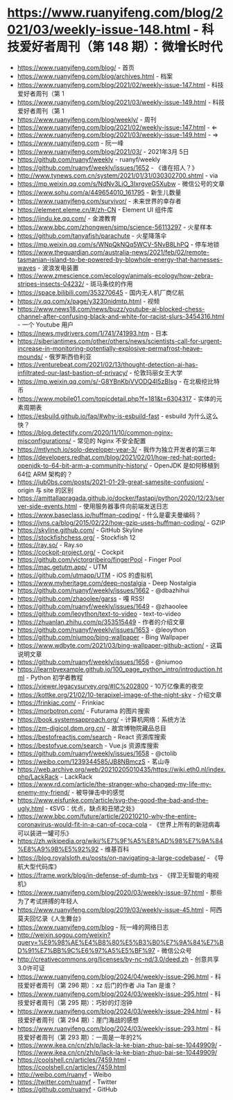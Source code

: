 # https://www.ruanyifeng.com/blog/2021/03/weekly-issue-148.html - 科技爱好者周刊（第 148 期）：微增长时代

- https://www.ruanyifeng.com/blog/ - 首页
- https://www.ruanyifeng.com/blog/archives.html - 档案
- https://www.ruanyifeng.com/blog/2021/02/weekly-issue-147.html - 科技爱好者周刊（第 1
- https://www.ruanyifeng.com/blog/2021/03/weekly-issue-149.html - 科技爱好者周刊（第 1
- https://www.ruanyifeng.com/blog/weekly/ - 周刊
- https://www.ruanyifeng.com/blog/2021/02/weekly-issue-147.html - ⇐
- https://www.ruanyifeng.com/blog/2021/03/weekly-issue-149.html - ⇒
- https://www.ruanyifeng.com - 阮一峰
- https://www.ruanyifeng.com/blog/2021/03/ - 2021年3月 5日
- https://github.com/ruanyf/weekly - ruanyf/weekly
- https://github.com/ruanyf/weekly/issues/1652 - 《谁在招人？》
- http://www.tynews.com.cn/system/2021/01/31/030302700.shtml - via
- https://mp.weixin.qq.com/s/NdNv3LiO_3IxrgyeG5Xubw - 微信公号的文章
- https://www.sohu.com/a/449654010_161795 - 新生儿数量
- https://www.ruanyifeng.com/survivor/ - 未来世界的幸存者
- https://element.eleme.cn/#/zh-CN - Element UI 组件库
- https://jindu.ke.qq.com/ - 金渡教育
- https://www.bbc.com/zhongwen/simp/science-56113297 - 火星样本
- https://github.com/tanyafish/parachute - 火星降落伞
- https://mp.weixin.qq.com/s/WNpQkNQq5WCV-5NvB8LhPQ - 停车地锁
- https://www.theguardian.com/australia-news/2021/feb/02/remote-tasmanian-island-to-be-powered-by-blowhole-energy-that-harnesses-waves - 波浪发电装置
- https://www.zmescience.com/ecology/animals-ecology/how-zebra-stripes-insects-04232/ - 斑马条纹的作用
- https://space.bilibili.com/353270645 - 国内无人机厂商亿航
- https://v.qq.com/x/page/y3230nidmtp.html - 视频
- https://www.news18.com/news/buzz/youtube-ai-blocked-chess-channel-after-confusing-black-and-white-for-racist-slurs-3454316.html - 一个 Youtube 用户
- https://news.mydrivers.com/1/741/741993.htm - 日本
- https://siberiantimes.com/other/others/news/scientists-call-for-urgent-increase-in-monitoring-potentially-explosive-permafrost-heave-mounds/ - 俄罗斯西伯利亚
- https://venturebeat.com/2021/02/13/thought-detection-ai-has-infiltrated-our-last-bastion-of-privacy/ - 伦敦玛丽女王大学
- https://mp.weixin.qq.com/s/-G8YBnKbiVVODQ4I5zBIsg - 在北极挖比特币
- https://www.mobile01.com/topicdetail.php?f=181&t=6304317 - 实体的元素周期表
- https://esbuild.github.io/faq/#why-is-esbuild-fast - esbuild 为什么这么快？
- https://blog.detectify.com/2020/11/10/common-nginx-misconfigurations/ - 常见的 Nginx 不安全配置
- https://mtlynch.io/solo-developer-year-3/ - 我作为独立开发者的第三年
- https://developers.redhat.com/blog/2021/02/01/how-red-hat-ported-openjdk-to-64-bit-arm-a-community-history/ - OpenJDK 是如何移植到64位 ARM 架构的？
- https://jub0bs.com/posts/2021-01-29-great-samesite-confusion/ - origin 与 site 的区别
- https://amittallapragada.github.io/docker/fastapi/python/2020/12/23/server-side-events.html - 使用服务器事件向前端发送日志
- https://www.baseclass.io/huffman-coding/ - 什么是霍夫曼编码？
- https://jvns.ca/blog/2015/02/22/how-gzip-uses-huffman-coding/ - GZIP
- https://skyline.github.com/ - GitHub Skyline
- https://stockfishchess.org/ - Stockfish 12
- https://ray.so/ - Ray.so
- https://cockpit-project.org/ - Cockpit
- https://github.com/victorqribeiro/fingerPool - Finger Pool
- https://mac.getutm.app/ - UTM
- https://github.com/utmapp/UTM - iOS 的虚拟机
- https://www.myheritage.com/deep-nostalgia - Deep Nostalgia
- https://github.com/ruanyf/weekly/issues/1662 - @dbazhihui
- https://github.com/zhaoolee/garss - 嘎 RSS!
- https://github.com/ruanyf/weekly/issues/1649 - @zhaoolee
- https://github.com/leoython/text-to-video - text-to-video
- https://zhuanlan.zhihu.com/p/353515449 - 作者的介绍文章
- https://github.com/ruanyf/weekly/issues/1653 - @leoython
- https://github.com/niumoo/bing-wallpaper - Bing Wallpaper
- https://www.wdbyte.com/2021/03/bing-wallpaper-github-action/ - 这篇说明文章
- https://github.com/ruanyf/weekly/issues/1656 - @niumoo
- https://learnbyexample.github.io/100_page_python_intro/introduction.html - Python 初学者教程
- https://viewer.legacysurvey.org/#IC%202800 - 10万亿像素的夜空
- https://kottke.org/21/02/10-terapixel-image-of-the-night-sky - 介绍文章
- https://frinkiac.com/ - Frinkiac
- https://morbotron.com/ - Futurama 的图片搜索
- https://book.systemsapproach.org/ - 计算机网络：系统方法
- https://zm-digicol.dpm.org.cn/ - 故宫博物院藏品总目
- https://bestofreactjs.com/search - React 资源库搜索
- https://bestofvue.com/search - Vue.js 资源库搜索
- https://github.com/ruanyf/weekly/issues/1658 - @ctolib
- https://weibo.com/1239344585/JB8NBmczS - 茗山寺
- https://web.archive.org/web/20210205010435/https://wiki.eth0.nl/index.php/LackRack - LackRack
- https://www.rd.com/article/the-stranger-who-changed-my-life-my-enemy-my-friend/ - 被导弹击中的感觉
- https://www.eisfunke.com/article/svg-the-good-the-bad-and-the-ugly.html - 《SVG：优点，缺点和丑陋之处》
- https://www.bbc.com/future/article/20210210-why-the-entire-coronavirus-would-fit-in-a-can-of-coca-cola - 《世界上所有的新冠病毒可以装进一罐可乐》
- https://zh.wikipedia.org/wiki/%E7%9F%A5%E8%AD%98%E7%9A%84%E8%A9%9B%E5%92%92 - 维基百科
- https://blog.royalsloth.eu/posts/on-navigating-a-large-codebase/ - 《导航大型代码库》
- https://frame.work/blog/in-defense-of-dumb-tvs - 《捍卫无智能的电视机》
- https://www.ruanyifeng.com/blog/2020/03/weekly-issue-97.html - 那些为了考试拼搏的年轻人
- https://www.ruanyifeng.com/blog/2019/03/weekly-issue-45.html - 阿西莫夫回忆录《人生舞台》
- https://www.ruanyifeng.com/blog - 阮一峰的网络日志
- http://weixin.sogou.com/weixin?query=%E9%98%AE%E4%B8%80%E5%B3%B0%E7%9A%84%E7%BD%91%E7%BB%9C%E6%97%A5%E5%BF%97 - 微信公众号
- http://creativecommons.org/licenses/by-nc-nd/3.0/deed.zh - 创意共享3.0许可证
- https://www.ruanyifeng.com/blog/2024/04/weekly-issue-296.html - 科技爱好者周刊（第 296 期）：xz 后门的作者 Jia Tan 是谁？
- https://www.ruanyifeng.com/blog/2024/03/weekly-issue-295.html - 科技爱好者周刊（第 295 期）：巧妙的灯泡钟
- https://www.ruanyifeng.com/blog/2024/03/weekly-issue-294.html - 科技爱好者周刊（第 294 期）：崖门海战的感想
- https://www.ruanyifeng.com/blog/2024/03/weekly-issue-293.html - 科技爱好者周刊（第 293 期）：一周是一年的2%
- https://www.ikea.cn/cn/zh/p/lack-la-ke-bian-zhuo-bai-se-10449909/ - https://www.ikea.cn/cn/zh/p/lack-la-ke-bian-zhuo-bai-se-10449909/
- https://coolshell.cn/articles/7459.html - https://coolshell.cn/articles/7459.html
- http://weibo.com/ruanyf - Weibo
- https://twitter.com/ruanyf - Twitter
- https://github.com/ruanyf - GitHub